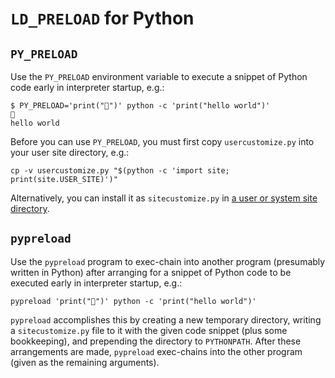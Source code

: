 # `LD_PRELOAD` for Python

## `PY_PRELOAD`

Use the `PY_PRELOAD` environment variable to execute a snippet of Python code
early in interpreter startup, e.g.:

    $ PY_PRELOAD='print("👀")' python -c 'print("hello world")'
    👀
    hello world

Before you can use `PY_PRELOAD`, you must first copy `usercustomize.py` into
your user site directory, e.g.:

    cp -v usercustomize.py "$(python -c 'import site; print(site.USER_SITE)')"

Alternatively, you can install it as `sitecustomize.py` in [a user or system
site directory](https://docs.python.org/3/library/site.html).


## `pypreload`

Use the `pypreload` program to exec-chain into another program (presumably
written in Python) after arranging for a snippet of Python code to be executed
early in interpreter startup, e.g.:

    pypreload 'print("👀")' python -c 'print("hello world")'

`pypreload` accomplishes this by creating a new temporary directory, writing a
`sitecustomize.py` file to it with the given code snippet (plus some
bookkeeping), and prepending the directory to `PYTHONPATH`.  After these
arrangements are made, `pypreload` exec-chains into the other program (given as
the remaining arguments).
